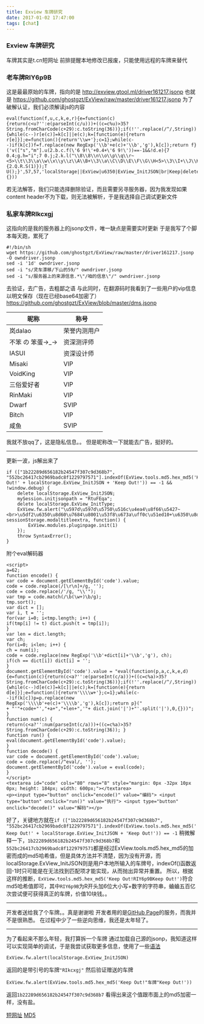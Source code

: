 ```yaml
---
title: Exview 车牌研究
date: 2017-01-02 17:47:00
tags: [chat]
---
```

### Exview 车牌研究
车牌其实是t.cn短网址
前排提醒本地修改已报废，只能使用远程的车牌来替代
### 老车牌RIY6p9B
这是最最原始的车牌，指向的是
http://exview.gtool.ml/driver161217.jsonp
也就是
https://github.com/ghostgzt/ExView/raw/master/driver161217.jsonp
为了破解认证，我们必须解读js的内容
```
eval(function(f,u,c,k,e,r){e=function(c){return(c<u?'':e(parseInt(c/u)))+((c=c%u)>35?String.fromCharCode(c+29):c.toString(36))};if(!''.replace(/^/,String)){while(c--)r[e(c)]=k[c]||e(c);k=[function(e){return r[e]}];e=function(){return'\\w+'};c=1};while(c--)if(k[c])f=f.replace(new RegExp('\\b'+e(c)+'\\b','g'),k[c]);return f}('v(["s","m"].u(2.b.c.f(\'6 9!\'+0.4+\'6 9!\'))==-1&&!d.e){7 0.4;g.h="i";7 0.j;2.k.l("\\8\\8\\n\\o\\p\\q\\r~<5>\\t\\3\\a\\w\\x\\y\\z\\A\\B+\\3\\a\\C\\D\\E\\F\\G\\H<5>\\3\\I+\\J\\K\\L\\M",N.O,P(){2.Q.R.S(1)});T U();}',57,57,'localStorage||ExView|u6350|ExView_InitJSON|br|Keep|delete|u597d|Out|u8d60|tools|md5|window|debug|hex_md5|mySession|initjsonpath|RtuFEqa|ExView_InitType|fw|alert|552bc26417cb2969badc8f1229797571|u5750|u516c|u4ea4|u8f66|u5427|1b22289d656182b24547f307c9d368b7|u5df2|indexOf|if|u7684|u8001|u53f8|u673a|uff0c|u51ed10|u51ed|u636e|u627e|u4f5c|u8005|uff01|u8d6050|u53bb|u5e7f|u544a|u9001VIP|sessionStorage|modaltitleextra|function|modules|pluginpage|init|throw|SyntaxError'.split('|'),0,{}))
```
若无法解答，我们只能选择删除验证，而且需要另寻服务器，因为我发现如果content header不为下载，则无法被解析，于是我选择自己调试更新文件

### 私家车牌RIkcxgj
这指向的是我的服务器上的jsonp文件，唯一缺点是需要实时更新
于是我写了个脚本每天跑，累死了
```
#!/bin/sh
wget https://github.com/ghostgzt/ExView/raw/master/driver161217.jsonp -O owndriver.jsonp
sed -i '1d' owndriver.jsonp
sed -i "s/灵车漂移/下山的59/" owndriver.jsonp
sed -i "s/服务器上的来源信息.*\"/咱的信息\"/" owndriver.jsonp
```
去验证，去广告，去粗鄙之语
与此同时，在翻源码时我看到了一些用户的vip信息以明文保存（现在已经base64加密了）
https://github.com/ghostgzt/ExView/blob/master/dms.jsonp

昵称 | 称号 
-------- | -------- 
岚dalao | 荣誉内测用户
不笨 の 笨蛋→_→ | 资深测评师
IASUI | 资深设计师
Misaki | VIP
VoidKing | VIP
三俗爱好者 | VIP
RinMaki | VIP
Dwarf | SVIP
Bitch | VIP
咸鱼 | SVIP

我就不放qq了，这是隐私信息。。
但是昵称改一下就能去广告，挺好的。

----------

更新一波，js解出来了
```
if (["1b22289d656182b24547f307c9d368b7", "552bc26417cb2969badc8f1229797571"].indexOf(ExView.tools.md5.hex_md5('Keep Out!' + localStorage.ExView_InitJSON + 'Keep Out!')) == -1 && !window.debug) {
	delete localStorage.ExView_InitJSON;
	mySession.initjsonpath = "RtuFEqa";
	delete localStorage.ExView_InitType;
	ExView.fw.alert("\u597d\u597d\u5750\u516c\u4ea4\u8f66\u5427~<br>\u5df2\u6350\u8d60\u7684\u8001\u53f8\u673a\uff0c\u51ed10+\u6350\u8d60\u51ed\u636e\u627e\u4f5c\u8005\uff01<br>\u6350\u8d6050+\u53bb\u5e7f\u544a\u9001VIP", sessionStorage.modaltitleextra, function() {
		ExView.modules.pluginpage.init(1)
	});
	throw SyntaxError();
}
```

附个eval解码器
```
<script>
a=62;
function encode() {
var code = document.getElementById('code').value;
code = code.replace(/[\r\n]+/g, '');
code = code.replace(/'/g, "\\'");
var tmp = code.match(/\b(\w+)\b/g);
tmp.sort();
var dict = [];
var i, t = '';
for(var i=0; i<tmp.length; i++) {
if(tmp[i] != t) dict.push(t = tmp[i]);
}
var len = dict.length;
var ch;
for(i=0; i<len; i++) {
ch = num(i);
code = code.replace(new RegExp('\\b'+dict[i]+'\\b','g'), ch);
if(ch == dict[i]) dict[i] = '';
}
document.getElementById('code').value = "eval(function(p,a,c,k,e,d){e=function(c){return(c<a?'':e(parseInt(c/a)))+((c=c%a)>35?String.fromCharCode(c+29):c.toString(36))};if(!''.replace(/^/,String)){while(c--)d[e(c)]=k[c]||e(c);k=[function(e){return d[e]}];e=function(){return'\\\\w+'};c=1};while(c--)if(k[c])p=p.replace(new RegExp('\\\\b'+e(c)+'\\\\b','g'),k[c]);return p}("
+ "'"+code+"',"+a+","+len+",'"+ dict.join('|')+"'.split('|'),0,{}))";
}
function num(c) {
return(c<a?'':num(parseInt(c/a)))+((c=c%a)>35?String.fromCharCode(c+29):c.toString(36)); }
function run() {
eval(document.getElementById('code').value);
}
function decode() {
var code = document.getElementById('code').value;
code = code.replace(/^eval/, '');
document.getElementById('code').value = eval(code);
}
</script>
<textarea id="code" cols="80" rows="8" style="margin: 0px -32px 10px 0px; height: 184px; width: 600px;"></textarea>
<p><input type="button" onclick="encode()" value="编码"> <input type="button" onclick="run()" value="执行"> <input type="button" onclick="decode()" value="解码"></p>
```

好了，关键地方就在`if (["1b22289d656182b24547f307c9d368b7", "552bc26417cb2969badc8f1229797571"].indexOf(ExView.tools.md5.hex_md5('Keep Out!' + localStorage.ExView_InitJSON + 'Keep Out!')) == -1`
稍微解释一下，`1b22289d656182b24547f307c9d368b7`和`552bc26417cb2969badc8f1229797571`都是经过ExView.tools.md5.hex_md5的加密而成的md5哈希值，但是具体方法并不清楚，因为没有开源，而localStorage.ExView_InitJSON则是用户本地所输入的车牌号，indexOf()函数返回-1时只可能是在无法找到匹配项才能实现，从而抛出异常并重置。
所以，根据这样的推断，`ExView.tools.md5.hex_md5('Keep Out!RIY6p9BKeep Out!')`符合md5哈希值即可，其中`RIY6p9B`为R开头加6位大小写+数字的字符串，蛐蛐五百亿次尝试便可获得真正的车牌，价值10块钱。。

----------

开发者送给我了个车牌。。真是谢谢啦
开发者用的是[GitHub Page](https://ghostgzt.github.io/ExView/driver161217.jsonp)的服务，而我并不是很熟悉。
在过程中少了一些逆向思维，我还是太年轻了。

----------

为了看起来不那么年轻，我打算拆一个车牌
通过加载自己源的jsonp，我知道这样可以实现简单的调试，于是我尝试获取更多信息，使用了一些[语法](https://github.com/ghostgzt/ExView/blob/master/src/README.md)
```
ExView.fw.alert(localStorage.ExView_InitJSON)
```
返回的是带引号的车牌`"RIkcxgj"`
然后验证赠送的车牌
```
ExView.fw.alert(ExView.tools.md5.hex_md5('Keep Out!"车牌"Keep Out!'))
```
返回`1b22289d656182b24547f307c9d368b7`
看得出来这个值跟市面上的md5加密一样，没有盐。

[短网址](http://360app.ft12.com/index.html)
[MD5](http://www.cmd5.com/hash.aspx)
